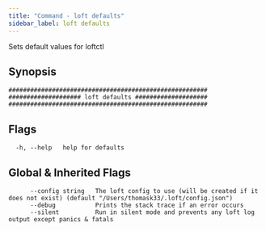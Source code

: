```yaml
---
title: "Command - loft defaults"
sidebar_label: loft defaults
---
```



Sets default values for loftctl

## Synopsis


```
#######################################################
#################### loft defaults ####################
#######################################################
```


## Flags

```
  -h, --help   help for defaults
```


## Global & Inherited Flags

```
      --config string   The loft config to use (will be created if it does not exist) (default "/Users/thomask33/.loft/config.json")
      --debug           Prints the stack trace if an error occurs
      --silent          Run in silent mode and prevents any loft log output except panics & fatals
```

